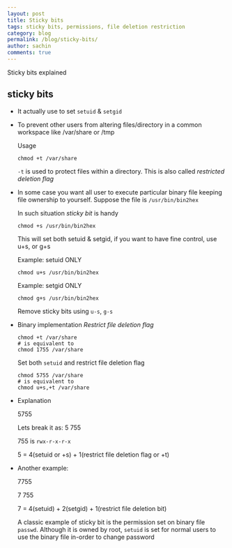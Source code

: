 ```yaml
---
layout: post
title: Sticky bits
tags: sticky bits, permissions, file deletion restriction
category: blog
permalink: /blog/sticky-bits/
author: sachin
comments: true
---
```


Sticky bits explained

## sticky bits

-   It actually use to set `setuid` & `setgid`
-   To prevent other users from altering files/directory in a common
    workspace like /var/share or /tmp

    Usage

        chmod +t /var/share

    `-t` is used to protect files within a directory. This is also
    called *restricted deletion flag*

-   In some case you want all user to execute particular binary file
    keeping file ownership to yourself. Suppose the file is
    `/usr/bin/bin2hex`

    In such situation *sticky bit* is handy

        chmod +s /usr/bin/bin2hex

    This will set both setuid & setgid, if you want to have fine
    control, use u+s, or g+s

    Example: setuid ONLY

        chmod u+s /usr/bin/bin2hex

    Example: setgid ONLY

        chmod g+s /usr/bin/bin2hex

    Remove sticky bits using `u-s`, `g-s`

-   Binary implementation
    *Restrict file deletion flag*

        chmod +t /var/share
        # is equivalent to
        chmod 1755 /var/share

    Set both `setuid` and restrict file deletion flag

        chmod 5755 /var/share
        # is equivalent to
        chmod u+s,+t /var/share

- Explanation

    5755

    Lets break it as: 5 755

    755 is `rwx-r-x-r-x`

    5 = 4(setuid or +s) + 1(restrict file deletion flag or +t)

- Another example:

    7755

    7 755

    7 = 4(setuid) + 2(setgid) + 1(restrict file deletion bit)

    A classic example of sticky bit is the permission set on binary
    file `passwd`. Although it is owned by root, `setuid` is set for
    normal users to use the binary file in-order to change password
